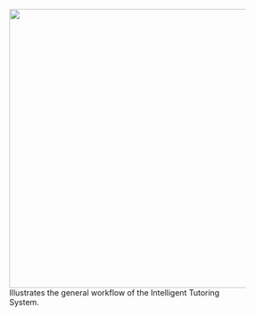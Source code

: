 <figure id="fig:its-workflow">
  <img src="../icons/its-workflow.png" width="1000", height="500">
  <figcaption>Illustrates the general workflow of the Intelligent Tutoring System.</figcaption>
</figure>
